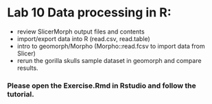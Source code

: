 # Lab 10 Data processing in R: 
* review SlicerMorph output files and contents
* import/export data into R (read.csv, read.table)
* intro to geomorph/Morpho (Morpho::read.fcsv to import data from Slicer)
* rerun the gorilla skulls sample dataset in geomorph and compare results.

### Please open the Exercise.Rmd in Rstudio and follow the tutorial.